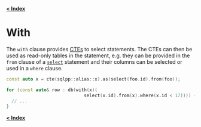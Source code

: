 [**\< Index**](README.md)

# With

The `with` clause provides [CTEs](tables.md) to select statements. The CTEs can
then be used as read-only tables in the statement, e.g. they can be provided in
the `from` clause of a [`select`](select.md) statement and their columns can be
selected or used in a `where` clause.

```c++
const auto x = cte(sqlpp::alias::x).as(select(foo.id).from(foo));

for (const auto& row : db(with(x)(
                             select(x.id).from(x).where(x.id < 17)))) {
  // ...
}
```

[**\< Index**](README.md)
